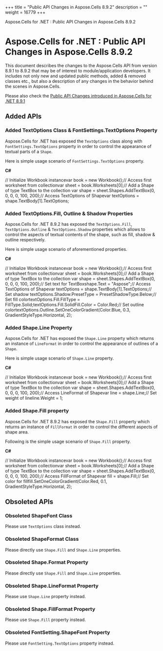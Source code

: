 +++
title = "Public API Changes in Aspose.Cells 8.9.2" 
description = "" 
weight = 16779 
+++

Aspose.Cells for .NET : Public API Changes in Aspose.Cells 8.9.2  

# Aspose.Cells for .NET : Public API Changes in Aspose.Cells 8.9.2


This document describes the changes to the Aspose.Cells API from version 8.9.1 to 8.9.2 that may be of interest to module/application developers. It includes not only new and updated public methods, added & removed classes etc., but also a description of any changes in the behavior behind the scenes in Aspose.Cells.

Please also check the [Public API Changes introduced in Aspose.Cells for .NET 8.9.1](http://aspose.com/docs/display/cellsnet/Public+API+Changes+in+Aspose.Cells+8.9.1)

## Added APIs

### Added TextOptions Class & FontSettings.TextOptions Property

Aspose.Cells for .NET has exposed the `TextOptions` class along with `FontSettings.TextOptions` property in order to control the appearance of textual parts of a `Shape`.

Here is simple usage scenario of `FontSettings.TextOptions` property.

**C#**

// Initialize Workbook instancevar book = new Workbook();// Access first worksheet from collectionvar sheet = book.Worksheets\[0\];// Add a Shape of type TextBox to the collection var shape = sheet.Shapes.AddTextBox(0, 0, 0, 0, 100, 200);// Access TextOptions of Shapevar textOptions = shape.TextBody\[1\].TextOptions;

### Added TextOptions.Fill, Outline & Shadow Properties

Aspose.Cells for .NET 8.9.2 has exposed the `TextOptions.Fill`, `TextOptions.Outline` & `TextOptions.Shadow` properties which allows to control the aspects of textual contents of the shape, such as fill, shadow & outline respectively.

Here is simple usage scenario of aforementioned properties.

**C#**

// Initialize Workbook instancevar book = new Workbook();// Access first worksheet from collectionvar sheet = book.Worksheets\[0\];// Add a Shape of type TextBox to the collection var shape = sheet.Shapes.AddTextBox(0, 0, 0, 0, 100, 200);// Set text for TextBoxshape.Text = "Aspose";// Access TextOptions of Shapevar textOptions = shape.TextBody\[1\].TextOptions;// Set shadow textOptions.Shadow.PresetType = PresetShadowType.Below;// Set fill colortextOptions.Fill.FillType = FillType.Solid;textOptions.Fill.SolidFill.Color = Color.Red;// Set outline colortextOptions.Outline.SetOneColorGradient(Color.Blue, 0.3, GradientStyleType.Horizontal, 2);

### Added Shape.Line Property

Aspose.Cells for .NET has exposed the `Shape.Line` property which returns an instance of `LineFormat` in order to control the appearance of outlines of a `Shape`.

Here is simple usage scenario of `Shape.Line` property.

**C#**

// Initialize Workbook instancevar book = new Workbook();// Access first worksheet from collectionvar sheet = book.Worksheets\[0\];// Add a Shape of type TextBox to the collection var shape = sheet.Shapes.AddTextBox(0, 0, 0, 0, 100, 200);// Access LineFormat of Shapevar line = shape.Line;// Set weight of lineline.Weight = 1;

### Added Shape.Fill property

Aspose.Cells for .NET 8.9.2 has exposed the `Shape.Fill` property which returns an instance of `FillFormat` in order to control the different aspects of shape area.

Following is the simple usage scenario of `Shape.Fill` property.

**C#**

// Initialize Workbook instancevar book = new Workbook();// Access first worksheet from collectionvar sheet = book.Worksheets\[0\];// Add a Shape of type TextBox to the collection var shape = sheet.Shapes.AddTextBox(0, 0, 0, 0, 100, 200);// Access FillFormat of Shapevar fill = shape.Fill;// Set color for fillfill.SetOneColorGradient(Color.Red, 0.1, GradientStyleType.Horizontal, 2);

## Obsoleted APIs

### Obsoleted ShapeFont Class

Please use `TextOptions` class instead.

### Obsoleted ShapeFormat Class

Please directly use `Shape.Fill` and `Shape.Line` properties.

### Obsoleted Shape.Format Property

Please directly use `Shape.Fill` and `Shape.Line` properties.

### Obsoleted Shape.LineFormat Property

Please use `Shape.Line` property instead.

### Obsoleted Shape.FillFormat Property

Please use `Shape.Fill` property instead.

### Obsoleted FontSetting.ShapeFont Property

Please use `FontSetting.TextOptions` property instead.

